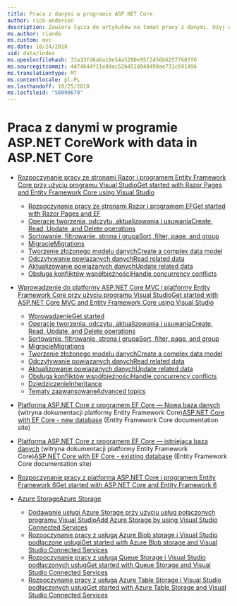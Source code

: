 ```yaml
---
title: Praca z danymi w programie ASP.NET Core
author: rick-anderson
description: Zawiera łącza do artykułów na temat pracy z danymi. Użyj wielu Entity Framework Core.
ms.author: riande
ms.custom: mvc
ms.date: 10/24/2018
uid: data/index
ms.openlocfilehash: 33a33fd6a6a10e54a5280e95f2456b62577607f6
ms.sourcegitcommit: 4d74644f11e0dac52b4510048490ae731c691496
ms.translationtype: MT
ms.contentlocale: pl-PL
ms.lasthandoff: 10/25/2018
ms.locfileid: "50090670"
---
```

# <a name="work-with-data-in-aspnet-core"></a><span data-ttu-id="90b4f-104">Praca z danymi w programie ASP.NET Core</span><span class="sxs-lookup"><span data-stu-id="90b4f-104">Work with data in ASP.NET Core</span></span>

* [<span data-ttu-id="90b4f-105">Rozpoczynanie pracy ze stronami Razor i programem Entity Framework Core przy użyciu programu Visual Studio</span><span class="sxs-lookup"><span data-stu-id="90b4f-105">Get started with Razor Pages and Entity Framework Core using Visual Studio</span></span>](xref:data/ef-rp/index)

  * [<span data-ttu-id="90b4f-106">Rozpoczynanie pracy ze stronami Razor i programem EF</span><span class="sxs-lookup"><span data-stu-id="90b4f-106">Get started with Razor Pages and EF</span></span>](xref:data/ef-rp/intro)
  * [<span data-ttu-id="90b4f-107">Operacje tworzenia, odczytu, aktualizowania i usuwania</span><span class="sxs-lookup"><span data-stu-id="90b4f-107">Create, Read, Update, and Delete operations</span></span>](xref:data/ef-rp/crud)
  * [<span data-ttu-id="90b4f-108">Sortowanie, filtrowanie, strona i grupa</span><span class="sxs-lookup"><span data-stu-id="90b4f-108">Sort, filter, page, and group</span></span>](xref:data/ef-rp/sort-filter-page)
  * [<span data-ttu-id="90b4f-109">Migracje</span><span class="sxs-lookup"><span data-stu-id="90b4f-109">Migrations</span></span>](xref:data/ef-rp/migrations)
  * [<span data-ttu-id="90b4f-110">Tworzenie złożonego modelu danych</span><span class="sxs-lookup"><span data-stu-id="90b4f-110">Create a complex data model</span></span>](xref:data/ef-rp/complex-data-model)
  * [<span data-ttu-id="90b4f-111">Odczytywanie powiązanych danych</span><span class="sxs-lookup"><span data-stu-id="90b4f-111">Read related data</span></span>](xref:data/ef-rp/read-related-data)
  * [<span data-ttu-id="90b4f-112">Aktualizowanie powiązanych danych</span><span class="sxs-lookup"><span data-stu-id="90b4f-112">Update related data</span></span>](xref:data/ef-rp/update-related-data)
  * [<span data-ttu-id="90b4f-113">Obsługa konfliktów współbieżności</span><span class="sxs-lookup"><span data-stu-id="90b4f-113">Handle concurrency conflicts</span></span>](xref:data/ef-rp/concurrency)

* [<span data-ttu-id="90b4f-114">Wprowadzenie do platformy ASP.NET Core MVC i platformy Entity Framework Core przy użyciu programu Visual Studio</span><span class="sxs-lookup"><span data-stu-id="90b4f-114">Get started with ASP.NET Core MVC and Entity Framework Core using Visual Studio</span></span>](ef-mvc/index.md)
  * [<span data-ttu-id="90b4f-115">Wprowadzenie</span><span class="sxs-lookup"><span data-stu-id="90b4f-115">Get started</span></span>](ef-mvc/intro.md)
  * [<span data-ttu-id="90b4f-116">Operacje tworzenia, odczytu, aktualizowania i usuwania</span><span class="sxs-lookup"><span data-stu-id="90b4f-116">Create, Read, Update, and Delete operations</span></span>](xref:data/ef-mvc/crud)
  * [<span data-ttu-id="90b4f-117">Sortowanie, filtrowanie, strona i grupa</span><span class="sxs-lookup"><span data-stu-id="90b4f-117">Sort, filter, page, and group</span></span>](xref:data/ef-mvc/sort-filter-page)
  * [<span data-ttu-id="90b4f-118">Migracje</span><span class="sxs-lookup"><span data-stu-id="90b4f-118">Migrations</span></span>](xref:data/ef-mvc/migrations)
  * [<span data-ttu-id="90b4f-119">Tworzenie złożonego modelu danych</span><span class="sxs-lookup"><span data-stu-id="90b4f-119">Create a complex data model</span></span>](ef-mvc/complex-data-model.md)
  * [<span data-ttu-id="90b4f-120">Odczytywanie powiązanych danych</span><span class="sxs-lookup"><span data-stu-id="90b4f-120">Read related data</span></span>](ef-mvc/read-related-data.md)
  * [<span data-ttu-id="90b4f-121">Aktualizowanie powiązanych danych</span><span class="sxs-lookup"><span data-stu-id="90b4f-121">Update related data</span></span>](ef-mvc/update-related-data.md)
  * [<span data-ttu-id="90b4f-122">Obsługa konfliktów współbieżności</span><span class="sxs-lookup"><span data-stu-id="90b4f-122">Handle concurrency conflicts</span></span>](ef-mvc/concurrency.md)
  * [<span data-ttu-id="90b4f-123">Dziedziczenie</span><span class="sxs-lookup"><span data-stu-id="90b4f-123">Inheritance</span></span>](ef-mvc/inheritance.md)
  * [<span data-ttu-id="90b4f-124">Tematy zaawansowane</span><span class="sxs-lookup"><span data-stu-id="90b4f-124">Advanced topics</span></span>](ef-mvc/advanced.md)

* <span data-ttu-id="90b4f-125">[Platforma ASP.NET Core z programem EF Core — Nowa baza danych](/ef/core/get-started/aspnetcore/new-db) (witryna dokumentacji platformy Entity Framework Core)</span><span class="sxs-lookup"><span data-stu-id="90b4f-125">[ASP.NET Core with EF Core - new database](/ef/core/get-started/aspnetcore/new-db) (Entity Framework Core documentation site)</span></span>

* <span data-ttu-id="90b4f-126">[Platforma ASP.NET Core z programem EF Core — istniejąca baza danych](/ef/core/get-started/aspnetcore/existing-db) (witryna dokumentacji platformy Entity Framework Core)</span><span class="sxs-lookup"><span data-stu-id="90b4f-126">[ASP.NET Core with EF Core - existing database](/ef/core/get-started/aspnetcore/existing-db) (Entity Framework Core documentation site)</span></span>

* [<span data-ttu-id="90b4f-127">Rozpoczynanie pracy z platformą ASP.NET Core i programem Entity Framework 6</span><span class="sxs-lookup"><span data-stu-id="90b4f-127">Get started with ASP.NET Core and Entity Framework 6</span></span>](entity-framework-6.md)

* [<span data-ttu-id="90b4f-128">Azure Storage</span><span class="sxs-lookup"><span data-stu-id="90b4f-128">Azure Storage</span></span>](azure-storage/index.md)
  * [<span data-ttu-id="90b4f-129">Dodawanie usługi Azure Storage przy użyciu usług połączonych programu Visual Studio</span><span class="sxs-lookup"><span data-stu-id="90b4f-129">Add Azure Storage by using Visual Studio Connected Services</span></span>](/azure/vs-azure-tools-connected-services-storage)
  * [<span data-ttu-id="90b4f-130">Rozpoczynanie pracy z usługą Azure Blob storage i Visual Studio podłączone usługi</span><span class="sxs-lookup"><span data-stu-id="90b4f-130">Get started with Azure Blob storage and Visual Studio Connected Services</span></span>](/azure/visual-studio/vs-storage-aspnet5-getting-started-blobs)
  * [<span data-ttu-id="90b4f-131">Rozpoczynanie pracy z usługą Queue Storage i Visual Studio podłączonych usług</span><span class="sxs-lookup"><span data-stu-id="90b4f-131">Get started with Queue Storage and Visual Studio Connected Services</span></span>](/azure/visual-studio/vs-storage-aspnet5-getting-started-queues)
  * [<span data-ttu-id="90b4f-132">Rozpoczynanie pracy z usługą Azure Table Storage i Visual Studio podłączonych usług</span><span class="sxs-lookup"><span data-stu-id="90b4f-132">Get started with Azure Table Storage and Visual Studio Connected Services</span></span>](/azure/visual-studio/vs-storage-aspnet5-getting-started-tables)
